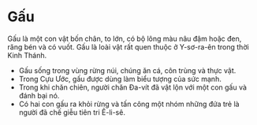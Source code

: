 # Gấu

Gấu là một con vật bốn chân, to lớn, có bộ lông màu nâu đậm hoặc đen, răng bén và có vuốt. Gấu là loài vật rất quen thuộc ở Y-sơ-ra-ên trong thời Kinh Thánh.  
- Gấu sống trong vùng rừng núi, chúng ăn cá, côn trùng và thực vật.  
- Trong Cựu Ước, gấu được dùng làm biểu tượng của sức mạnh.
- Trong khi chăn chiên, người chăn Đa-vít đã vật lộn với một con gấu và đánh bại nó. 
- Có hai con gấu ra khỏi rừng và tấn công một nhóm những đứa trẻ là người đã chế giễu tiên tri Ê-li-sê.

